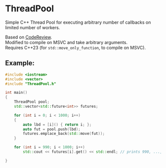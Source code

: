 # ThreadPool
Simple C++ Thread Pool for executing arbitrary number of callbacks on limited number of workers.

Based on [CodeReview](https://codereview.stackexchange.com/questions/174684/c-threadpool-executor-implementation). \
Modified to compile on MSVC and take arbitrary arguments. \
Requires C++23 (for `std::move_only_function`, to compile on MSVC).

## Example:
```C++
#include <iostream>
#include <vector>
#include "ThreadPool.h"

int main()
{
	ThreadPool pool;
	std::vector<std::future<int>> futures;

	for (int i = 0; i < 1000; i++)
	{
		auto lbd = [i]() { return i; };
		auto fut = pool.push(lbd);
		futures.emplace_back(std::move(fut));
	}

	for (int i = 990; i < 1000; i++)
		std::cout << futures[i].get() << std::endl; // prints 990, ..., 999

}
```
